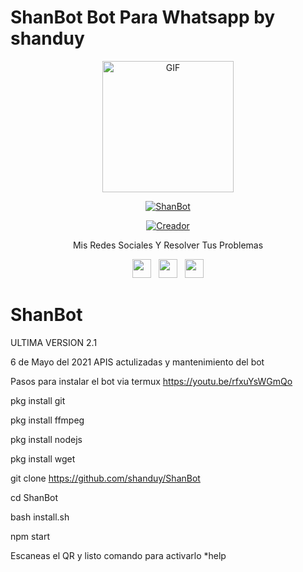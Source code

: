 # ShanBot Bot Para Whatsapp by shanduy

<p align="center">
<img src="https://media.giphy.com/media/1dJWnCZBCE7gcFwLvk/giphy.gif" alt="GIF" width="210" height="210"/>
</p>
<p align="center">
<a href="#"><img title="ShanBot" src="https://img.shields.io/badge/ShanBot -purple?colorA=%cc33ff&colorB=%cc33ff&style=for-the-badge"></a>
</p>
<p align="center">
<a href="https://github.com/shanduy"><img title="Creador" src="https://img.shields.io/badge/Author-Shanduy-purple.svg?style=for-the-badge&logo=github"></a>
</p>
 
<p align="center">
Mis Redes Sociales Y Resolver Tus Problemas
</p>

<p align='center'>
   <a href="https://www.instagram.com/thepavos/"><img height="30" src="https://github.com/shanduy/ShanBot/blob/main/temples/580b57fcd9996e24bc43c521.png?raw=true"></a>&nbsp;&nbsp;
   <a href="https://www.youtube.com/watch?v=2LQSzEbpJ-M"><img height="30" src="https://github.com/shanduy/ShanBot/blob/main/temples/youtube-logo-6-2.png?raw=true"></a>&nbsp;&nbsp;
   <a href="https://wa.me/593967689722"><img height="30" src="https://github.com/shanduy/ShanBot/blob/main/temples/d9d97d48264770f85d35c208f279152c.png?raw=true"></a>
</P>







# ShanBot
ULTIMA VERSION 2.1

6 de Mayo del 2021
APIS actulizadas y mantenimiento del bot

Pasos para instalar el bot via termux
https://youtu.be/rfxuYsWGmQo

pkg install git

pkg install ffmpeg

pkg install nodejs

pkg install wget

git clone https://github.com/shanduy/ShanBot

cd ShanBot

bash install.sh

npm start

Escaneas el QR y listo comando para activarlo  *help
